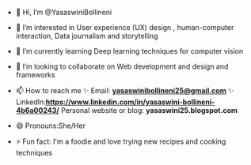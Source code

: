 - 👋 Hi, I’m @YasaswiniBollineni
- 👀 I’m interested in  User experience (UX) design , human-computer interaction, Data journalism and storytelling
- 🌱 I’m currently learning  Deep learning techniques for computer vision
- 💞️ I’m looking to collaborate on Web development and design and frameworks

- 📫 How to reach me
✨ Email: **yasaswinibollineni25@gmail.com**
✨ LinkedIn:**https://www.linkedin.com/in/yasaswini-bollineni-4b6a00243/**
Personal website or blog: **yasaswini25.blogspot.com**

- 😄 Pronouns:She/Her
- ⚡ Fun fact:  I'm a foodie and love trying new recipes and cooking techniques

<!---
YasaswiniBollineni/YasaswiniBollineni is a ✨ special ✨ repository because its `README.md` (this file) appears on your GitHub profile.
You can click the Preview link to take a look at your changes.
--->
